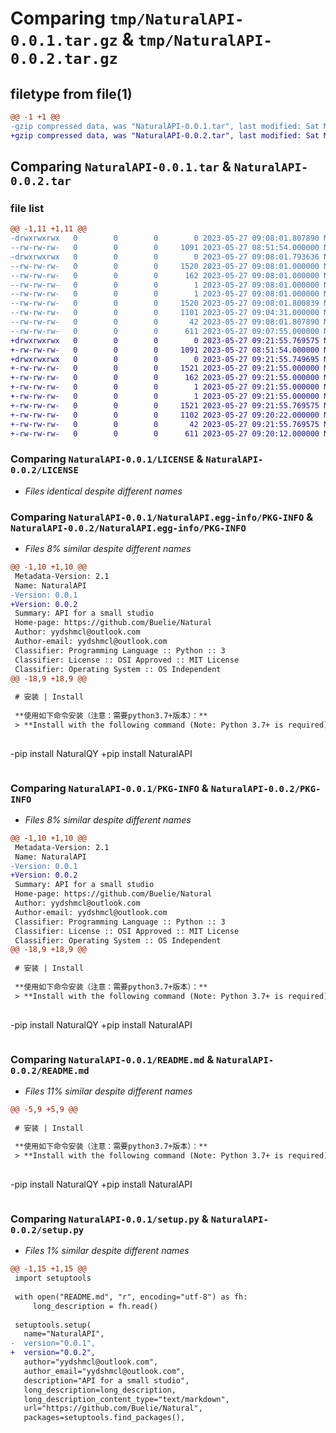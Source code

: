 # Comparing `tmp/NaturalAPI-0.0.1.tar.gz` & `tmp/NaturalAPI-0.0.2.tar.gz`

## filetype from file(1)

```diff
@@ -1 +1 @@
-gzip compressed data, was "NaturalAPI-0.0.1.tar", last modified: Sat May 27 09:08:01 2023, max compression
+gzip compressed data, was "NaturalAPI-0.0.2.tar", last modified: Sat May 27 09:21:55 2023, max compression
```

## Comparing `NaturalAPI-0.0.1.tar` & `NaturalAPI-0.0.2.tar`

### file list

```diff
@@ -1,11 +1,11 @@
-drwxrwxrwx   0        0        0        0 2023-05-27 09:08:01.807890 NaturalAPI-0.0.1/
--rw-rw-rw-   0        0        0     1091 2023-05-27 08:51:54.000000 NaturalAPI-0.0.1/LICENSE
-drwxrwxrwx   0        0        0        0 2023-05-27 09:08:01.793636 NaturalAPI-0.0.1/NaturalAPI.egg-info/
--rw-rw-rw-   0        0        0     1520 2023-05-27 09:08:01.000000 NaturalAPI-0.0.1/NaturalAPI.egg-info/PKG-INFO
--rw-rw-rw-   0        0        0      162 2023-05-27 09:08:01.000000 NaturalAPI-0.0.1/NaturalAPI.egg-info/SOURCES.txt
--rw-rw-rw-   0        0        0        1 2023-05-27 09:08:01.000000 NaturalAPI-0.0.1/NaturalAPI.egg-info/dependency_links.txt
--rw-rw-rw-   0        0        0        1 2023-05-27 09:08:01.000000 NaturalAPI-0.0.1/NaturalAPI.egg-info/top_level.txt
--rw-rw-rw-   0        0        0     1520 2023-05-27 09:08:01.800839 NaturalAPI-0.0.1/PKG-INFO
--rw-rw-rw-   0        0        0     1101 2023-05-27 09:04:31.000000 NaturalAPI-0.0.1/README.md
--rw-rw-rw-   0        0        0       42 2023-05-27 09:08:01.807890 NaturalAPI-0.0.1/setup.cfg
--rw-rw-rw-   0        0        0      611 2023-05-27 09:07:55.000000 NaturalAPI-0.0.1/setup.py
+drwxrwxrwx   0        0        0        0 2023-05-27 09:21:55.769575 NaturalAPI-0.0.2/
+-rw-rw-rw-   0        0        0     1091 2023-05-27 08:51:54.000000 NaturalAPI-0.0.2/LICENSE
+drwxrwxrwx   0        0        0        0 2023-05-27 09:21:55.749695 NaturalAPI-0.0.2/NaturalAPI.egg-info/
+-rw-rw-rw-   0        0        0     1521 2023-05-27 09:21:55.000000 NaturalAPI-0.0.2/NaturalAPI.egg-info/PKG-INFO
+-rw-rw-rw-   0        0        0      162 2023-05-27 09:21:55.000000 NaturalAPI-0.0.2/NaturalAPI.egg-info/SOURCES.txt
+-rw-rw-rw-   0        0        0        1 2023-05-27 09:21:55.000000 NaturalAPI-0.0.2/NaturalAPI.egg-info/dependency_links.txt
+-rw-rw-rw-   0        0        0        1 2023-05-27 09:21:55.000000 NaturalAPI-0.0.2/NaturalAPI.egg-info/top_level.txt
+-rw-rw-rw-   0        0        0     1521 2023-05-27 09:21:55.769575 NaturalAPI-0.0.2/PKG-INFO
+-rw-rw-rw-   0        0        0     1102 2023-05-27 09:20:22.000000 NaturalAPI-0.0.2/README.md
+-rw-rw-rw-   0        0        0       42 2023-05-27 09:21:55.769575 NaturalAPI-0.0.2/setup.cfg
+-rw-rw-rw-   0        0        0      611 2023-05-27 09:20:12.000000 NaturalAPI-0.0.2/setup.py
```

### Comparing `NaturalAPI-0.0.1/LICENSE` & `NaturalAPI-0.0.2/LICENSE`

 * *Files identical despite different names*

### Comparing `NaturalAPI-0.0.1/NaturalAPI.egg-info/PKG-INFO` & `NaturalAPI-0.0.2/NaturalAPI.egg-info/PKG-INFO`

 * *Files 8% similar despite different names*

```diff
@@ -1,10 +1,10 @@
 Metadata-Version: 2.1
 Name: NaturalAPI
-Version: 0.0.1
+Version: 0.0.2
 Summary: API for a small studio
 Home-page: https://github.com/Buelie/Natural
 Author: yydshmcl@outlook.com
 Author-email: yydshmcl@outlook.com
 Classifier: Programming Language :: Python :: 3
 Classifier: License :: OSI Approved :: MIT License
 Classifier: Operating System :: OS Independent
@@ -18,9 +18,9 @@
 
 # 安装 | Install
 
 **使用如下命令安装（注意：需要python3.7+版本）：**
 > **Install with the following command (Note: Python 3.7+ is required):**
 
 ```
-pip install NaturalQY
+pip install NaturalAPI
 ```
```

### Comparing `NaturalAPI-0.0.1/PKG-INFO` & `NaturalAPI-0.0.2/PKG-INFO`

 * *Files 8% similar despite different names*

```diff
@@ -1,10 +1,10 @@
 Metadata-Version: 2.1
 Name: NaturalAPI
-Version: 0.0.1
+Version: 0.0.2
 Summary: API for a small studio
 Home-page: https://github.com/Buelie/Natural
 Author: yydshmcl@outlook.com
 Author-email: yydshmcl@outlook.com
 Classifier: Programming Language :: Python :: 3
 Classifier: License :: OSI Approved :: MIT License
 Classifier: Operating System :: OS Independent
@@ -18,9 +18,9 @@
 
 # 安装 | Install
 
 **使用如下命令安装（注意：需要python3.7+版本）：**
 > **Install with the following command (Note: Python 3.7+ is required):**
 
 ```
-pip install NaturalQY
+pip install NaturalAPI
 ```
```

### Comparing `NaturalAPI-0.0.1/README.md` & `NaturalAPI-0.0.2/README.md`

 * *Files 11% similar despite different names*

```diff
@@ -5,9 +5,9 @@
 
 # 安装 | Install
 
 **使用如下命令安装（注意：需要python3.7+版本）：**
 > **Install with the following command (Note: Python 3.7+ is required):**
 
 ```
-pip install NaturalQY
+pip install NaturalAPI
 ```
```

### Comparing `NaturalAPI-0.0.1/setup.py` & `NaturalAPI-0.0.2/setup.py`

 * *Files 1% similar despite different names*

```diff
@@ -1,15 +1,15 @@
 import setuptools
 
 with open("README.md", "r", encoding="utf-8") as fh:
     long_description = fh.read()
 
 setuptools.setup(
   name="NaturalAPI",
-  version="0.0.1",
+  version="0.0.2",
   author="yydshmcl@outlook.com",
   author_email="yydshmcl@outlook.com",
   description="API for a small studio",
   long_description=long_description,
   long_description_content_type="text/markdown",
   url="https://github.com/Buelie/Natural",
   packages=setuptools.find_packages(),
```

